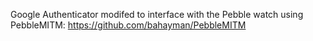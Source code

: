 Google Authenticator modifed to interface with the Pebble watch using PebbleMITM: https://github.com/bahayman/PebbleMITM
